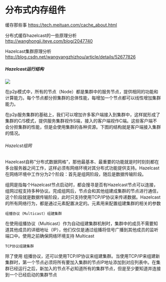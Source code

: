 # 分布式内存组件

缓存那些事
https://tech.meituan.com/cache_about.html

分布式缓存hazelcast的一些原理分析
http://wanghongji.iteye.com/blog/2047740

Hazelcast集群原理分析
http://blog.csdn.net/wangyangzhizhou/article/details/52677826

##### Hazelcast运行结构

![](https://github.com/yr0918/ocean/raw/master/doc/img/hazelcast.runtime.jpg)

在p2p模式中，所有的节点（Node）都是集群中的服务节点，提供相同的功能和计算能力。每个节点都分担集群的总体性能，每增加一个节点都可以线性增加集群能力。

在p2p服务集群的基础上，我们可以增加许多客户端接入到集群中，这样就形成了集群的C/S模式，提供服务集群视作S端，接入的客户端视作C端。这些客户端不会分担集群的性能，但是会使用集群的各种资源。下图的结构就是客户端接入集群的情况。

###### Hazelcst组网
Hazelcast自称"分布式数据网格”，那他最基本、最重要的功能就是时时刻刻都在多台服务器之间工作，这样必须有网络环境对其分布式功能提供支持。Hazelcast在网络环境中工作分为2个阶段：首先是组网阶段，随后是数据传输阶段。

组网是指每个Hazelcast节点启动时，都会搜寻是否有Hazelcast节点可以连接，组网过程支持多种协议。完成组网后，节点会和其他组建成集群的节点进行通信，这个阶段就是数据传输阶段，此时只支持使用TCP/IP协议来传递数据。Hazelcast的所有网络行为，都是通过<networt></network>元素配置决定的。<join>元素用来配置组建集群的相关的参数

`组播协议（Multicast）组建集群`

在使用组播协议（Multicast）作为自动组建集群机制时，集群中的成员不需要知道其他成员的详细地址（IP），他们仅仅是通过组播将信号广播到其他成员的监听端口中。使用之前确保网络环境支持 Multicast

`TCP协议组建集群`

除了使用 组播协议，还可以使用TCP/IP协议来组建集群。当使用TCP/IP来组建新集群时，第一个节点必须将所有要加入集群的节点IP地址添加到对应列表中。在集群已经运行之后，新加入的节点不必知道所有的集群节点，但是至少要知道并连接到一个已经启动的集群节点
